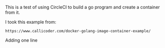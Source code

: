This is a test of using CircleCI to build a go program and create a container from it.

I took this example from:

	https://www.callicoder.com/docker-golang-image-container-example/


Adding one line
